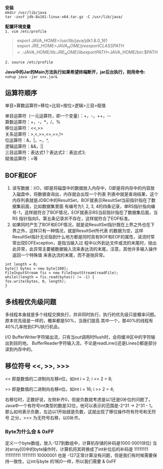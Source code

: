 **安装**  
`mkdir /usr/lib/java`  
`tar -zxvf jdk-8u161-linux-x64.tar.gz -C /usr/lib/java/`

**配置环境变量**  
`1. vim /etc/profile`  
> export JAVA_HOME=/usr/lib/java/jdk1.8.0_161  
> export JRE_HOME=$JAVA_HOME/jre  
> export CLASSPATH=.:$JAVA_HOME/lib:$JRE_HOME/lib  
> export PATH=$JAVA_HOME/bin:$PATH  

`2. source /etc/profile`


**Java中的Jar的Main方法执行如果希望终端断开，jar后台执行，则用命令:**  
`nohup java -jar xxx.jar&`

## 运算符顺序
单目>算数运算符>移位>比较>按位>逻辑>三目>赋值

单目运算符（一元运算符，即一个变量）：+，-，++，--  
算数运算符：+，-，*，/，%  
移位运算符：<<,>>  
关系运算符：>,<,>=,<=,==,!=  
位运算符：&，|，~，^,  
逻辑运算符：&&，||  
三目运算符：表达式1？表达式2：表达式3;  
赋值运算符：=等   

## BOF和EOF
1. 读写数据：I/O，I即是将磁盘中的数据放入内存中，O即是将内存中的内容放入磁盘中，将数据查询出，内存就会出现一个列表
列表中就是查询结果，这个内存列表就是JDBC中的ResultSet，BOF就表示ResultSet当前指针指在了数据集前面，比如数据集里面
有编号为1, 2, 3, 4的四条记录，单RS指针指向编号-1，这样就符合了BOF情况，EOF就表示RS当前指针指在了数据集后面，当RS
指针指向5，第五条记录并不存在，这样就符合了EOF标准。
2. 如果同时产生了BOF和EOF情况，就是说ResultSet指针既在上界之外也在下界之外，这样只有一种情况，就是ResultSet所代表
的数据为空，这样ResultSet指针无论指到什么地方都是同时具有BOF和EOF的属性，读流时常常出现EOFException，是指当输入过
程中以外到达文件或流的末尾时，抛出此异常，此异常主要被数据输入流来表达流的末尾，注意，其他许多输入操作返回一个特殊值
来表达流的末尾，而不是抛异常。

`int length = 0;`  
`byte[] bytes = new byte[200];`  
`FileInputStream fis = new FileInputStream(readFile);`  
`while((length = fis.read(bytes)) != -1) {`  
    `fos.write(bytes, 0, length);`  
`}`  

## 多线程优先级问题
多线程本身就是多个线程交换执行，并非同时执行，执行的优先级只是概率问题。原本优先级是一样的，概率都是50%，当我们提高
其中一个，那40%的线程有40%几率抢到CPU执行机会。

I/O BufferWriter字符输出流，只有当out调用时flush时，会将缓冲区中的字符输出到目的地。
BufferReader字符输入流，不论是readLine()还是Lines()都是部分读到内存中的。

## 移位符号 <<, >>, >>>
<< 即是数值的二进制向左移n位，如int i = 2;
i << 2 = 8;

\>\> 即是数值的二进制向右移n位，如int i = 16;
i \>\> 2 = 4;

右移位时，正数好说，左侧补齐0，但是负数就考虑是以1还是0补位的问题了。
Java中一个有符号int类型的数是32位，他可以表示的范围是-2^31 -> 2^31 - 1。
那么如何表示负数，左边以1开始就是负数，这就出现了移位操作符有符号和无符号
之分，>>> 为无符号右移，以0补齐。

### Byte为什么会 & 0xFF
定义一个byte数组，放入-127到数组中，计算机存储的补码是1000 0001(8位)
当对array[0]中的byte操作时，计算机将其转换成了int补位后的补码是
11111111 111111111 11111111 10000001
也是 -127正常计算没有问题，但是我们有时候需要保持一致性，让int与byte
的1和0一样，所以我们需要 & 0xFF